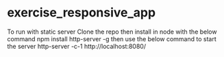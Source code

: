 # exercise_responsive_app

To run with static server 
Clone the repo then install in node with the below command  npm install http-server -g
then use the below command to start the server 
http-server -c-1 
http://localhost:8080/
